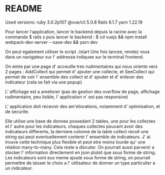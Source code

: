 # README

Used versions: 
ruby 3.0.2p107
@vue/cli 5.0.8
Rails 6.1.7
yarn 1.22.19

Pour lancer l'application, lancer le backend depuis la racine avec la commande 
$ rails s
puis lancer le backend :
$ cd vuejs && npm install webpack-dev-server --save-dev && yarn dev

On peut egalement utiliser le script ./start
Une fois lancee, rendez vous dans un navigateur sur l' addresse indiquee sur le terminal frontend.

On entre par une page d' acceuille tres rudimentaires qui nous oriente vers 2 pages : AddCollect qui permet d' ajouter une collecte, et SeeCollect qui permet de voir l' ensemble des collect et d' ajouter et d' enlever des indicateur (cela se fait via une popup)

L' affichage est a ameliorer (pas de gestion des overflow de page, affichage rudimentaire, peu lisible, l' application n' est pas responsive)

L' application doit recevoir des am'eliorations, notamment d' optimisation, et de securite.



Elle utilise une base de donnee possedant 2 tables, une pour les collectes et l' autre pour les indicateurs.
chaques collectes pouvant avoir des indicateurs differents, la derniere colonne de la table collect recoit une string qui peut eventuellement contenir l' ensemble de indicateurs. J' ai trouve cette technique plus flexible et peut etre moins lourde qu' une relation many-to-many. Cela reste a discuter. On pourrait aussi parvenir a stocker l' information directement en json plutot que sous forme de string.
Les indicateurs sont eux meme ajoute sous forme de string, on pourrait permettre de laisser le choix a l' utilisateur de donner un type particulier a un indicateur.
